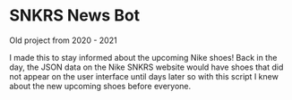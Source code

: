 # SNKRS News Bot
Old project from 2020 - 2021

I made this to stay informed about the upcoming Nike shoes! Back in the day, the JSON data on the Nike SNKRS website would have shoes that did not appear on the user interface until days later so with this script I knew about the new upcoming shoes before everyone.
